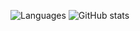 ![Languages](https://github-readme-stats-blush-psi.vercel.app/api/top-langs/?username=Trajko00&layout=compact&count_private=true&hide=javascript,html)
![GitHub stats](https://github-readme-stats-blush-psi.vercel.app/api?username=Trajko00&count_private=true&show_icons=true&theme=tokyonight)
